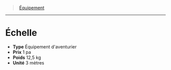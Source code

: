 ﻿---
!Equipment
Type: Équipement d'aventurier
Price: 1 pa
Weight: 12,5 kg
Unity: 3 mètres
Id: equipment_hd.md#Échelle
ParentLink: equipment_hd.md#Équipement
Name: Échelle
ParentName: Équipement
NameLevel: 1
---
> [Équipement](hd_equipment.md)

---

# Échelle

- **Type** Équipement d'aventurier
- **Prix** 1 pa
- **Poids** 12,5 kg
- **Unité** 3 mètres

